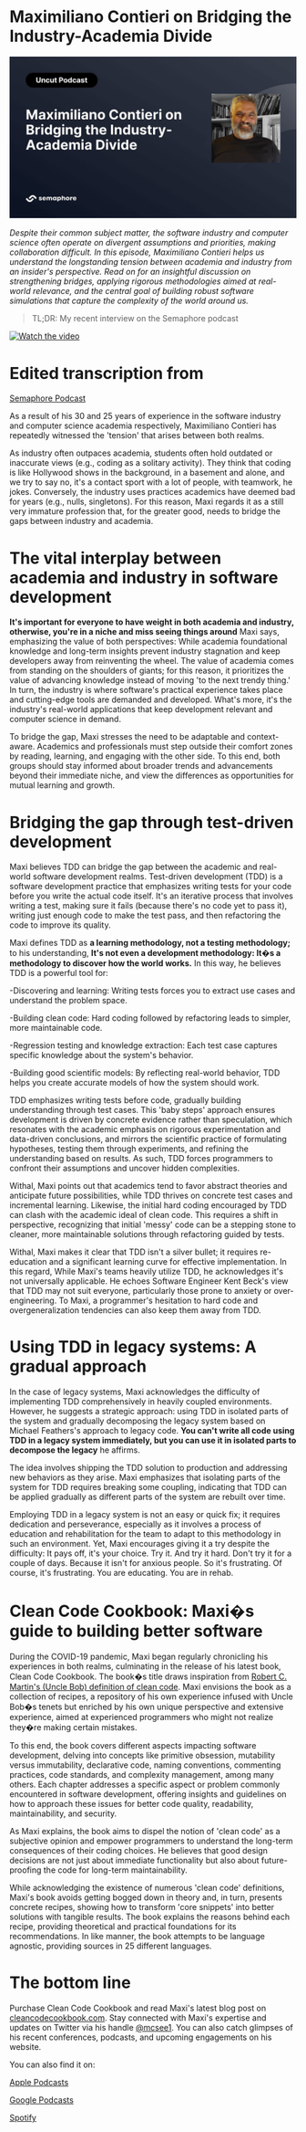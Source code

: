 # Maximiliano Contieri on Bridging the Industry-Academia Divide
            
![Maximiliano Contieri on Bridging the Industry-Academia Divide](Maximiliano%20Contieri%20on%20Bridging%20the%20Industry-Academia%20Divide.jpg)

*Despite their common subject matter, the software industry and computer science often operate on divergent assumptions and priorities, making collaboration difficult. In this episode, Maximiliano Contieri helps us understand the longstanding tension between academia and industry from an insider's perspective. Read on for an insightful discussion on strengthening bridges, applying rigorous methodologies aimed at real-world relevance, and the central goal of building robust software simulations that capture the complexity of the world around us.*

> TL;DR: My recent interview on the Semaphore podcast

[![Watch the video](https://img.youtube.com/vi/q0VtmkA6sVM/sddefault.jpg)](https://youtu.be/q0VtmkA6sVM) 

# Edited transcription from

[Semaphore Podcast](https://semaphoreci.com/blog/maximiliano-contieri)

As a result of his 30 and 25 years of experience in the software industry and computer science academia respectively, Maximiliano Contieri has repeatedly witnessed the 'tension' that arises between both realms.

As industry often outpaces academia, students often hold outdated or inaccurate views (e.g., coding as a solitary activity).  They think that coding is like Hollywood shows in the background, in a basement and alone, and we try to say no, it's a contact sport with a lot of people, with teamwork,  he jokes. Conversely, the industry uses practices academics have deemed bad for years (e.g., nulls, singletons). For this reason, Maxi regards it as a still very immature profession that, for the greater good, needs to bridge the gaps between industry and academia.

# The vital interplay between academia and industry in software development

**It's important for everyone to have weight in both academia and industry, otherwise, you're in a niche and miss seeing things around** Maxi says, emphasizing the value of both perspectives: While academia foundational knowledge and long-term insights prevent industry stagnation and keep developers away from reinventing the wheel. The value of academia comes from standing on the shoulders of giants; for this reason, it prioritizes the value of advancing knowledge instead of moving 'to the next trendy thing.' In turn, the industry is where software's practical experience takes place and cutting-edge tools are demanded and developed. What's more, it's the industry's real-world applications that keep development relevant and computer science in demand. 

To bridge the gap, Maxi stresses the need to be adaptable and context-aware. Academics and professionals must step outside their comfort zones by reading, learning, and engaging with the other side. To this end, both groups should stay informed about broader trends and advancements beyond their immediate niche, and view the differences as opportunities for mutual learning and growth.

# Bridging the gap through test-driven development

Maxi believes TDD can bridge the gap between the academic and real-world software development realms. Test-driven development (TDD) is a software development practice that emphasizes writing tests for your code before you write the actual code itself. It's an iterative process that involves writing a test, making sure it fails (because there's no code yet to pass it), writing just enough code to make the test pass, and then refactoring the code to improve its quality.

Maxi defines TDD as **a learning methodology, not a testing methodology;** to his understanding, **It's not even a development methodology: It�s a methodology to discover how the world works.** In this way, he believes TDD is a powerful tool for:

-Discovering and learning: Writing tests forces you to extract use cases and understand the problem space.

-Building clean code: Hard coding followed by refactoring leads to simpler, more maintainable code.

-Regression testing and knowledge extraction: Each test case captures specific knowledge about the system's behavior.

-Building good scientific models: By reflecting real-world behavior, TDD helps you create accurate models of how the system should work.

TDD emphasizes writing tests before code, gradually building understanding through test cases. This 'baby steps' approach ensures development is driven by concrete evidence rather than speculation, which resonates with the academic emphasis on rigorous experimentation and data-driven conclusions, and mirrors the scientific practice of formulating hypotheses, testing them through experiments, and refining the understanding based on results. As such, TDD forces programmers to confront their assumptions and uncover hidden complexities. 

Withal, Maxi points out that academics tend to favor abstract theories and anticipate future possibilities, while TDD thrives on concrete test cases and incremental learning. Likewise, the initial hard coding encouraged by TDD can clash with the academic ideal of clean code. This requires a shift in perspective, recognizing that initial 'messy' code can be a stepping stone to cleaner, more maintainable solutions through refactoring guided by tests.

Withal, Maxi makes it clear that TDD isn't a silver bullet; it requires re-education and a significant learning curve for effective implementation. In this regard, While Maxi's teams heavily utilize TDD, he acknowledges it's not universally applicable. He echoes Software Engineer Kent Beck's view that TDD may not suit everyone, particularly those prone to anxiety or over-engineering. To Maxi, a programmer's hesitation to hard code and overgeneralization tendencies can also keep them away from TDD.

# Using TDD in legacy systems: A gradual approach

In the case of legacy systems, Maxi acknowledges the difficulty of implementing TDD comprehensively in heavily coupled environments. However, he suggests a strategic approach: using TDD in isolated parts of the system and gradually decomposing the legacy system based on Michael Feathers's approach to legacy code. **You can't write all code using TDD in a legacy system immediately, but you can use it in isolated parts to decompose the legacy** he affirms.

The idea involves shipping the TDD solution to production and addressing new behaviors as they arise. Maxi emphasizes that isolating parts of the system for TDD requires breaking some coupling, indicating that TDD can be applied gradually as different parts of the system are rebuilt over time.

Employing TDD in a legacy system is not an easy or quick fix; it requires dedication and perseverance, especially as it involves a process of education and rehabilitation for the team to adapt to this methodology in such an environment. Yet, Maxi encourages giving it a try despite the difficulty: It pays off, it's your choice. Try it. And try it hard. Don't try it for a couple of days. Because it isn't for anxious people. So it's frustrating. Of course, it's frustrating. You are educating. You are in rehab.

# Clean Code Cookbook: Maxi�s guide to building better software

During the COVID-19 pandemic, Maxi began regularly chronicling his experiences in both realms, culminating in the release of his latest book, Clean Code Cookbook. The book�s title draws inspiration from [Robert C. Martin's (Uncle Bob) definition of clean code](https://gist.github.com/wojteklu/73c6914cc446146b8b533c0988cf8d29). Maxi envisions the book as a collection of recipes, a repository of his own experience infused with Uncle Bob�s tenets but enriched by his own unique perspective and extensive experience, aimed at experienced programmers who might not realize they�re making certain mistakes. 

To this end, the book covers different aspects impacting software development, delving into concepts like primitive obsession, mutability versus immutability, declarative code, naming conventions, commenting practices, code standards, and complexity management, among many others. Each chapter addresses a specific aspect or problem commonly encountered in software development, offering insights and guidelines on how to approach these issues for better code quality, readability, maintainability, and security.

As Maxi explains, the book aims to dispel the notion of 'clean code' as a subjective opinion and empower programmers to understand the long-term consequences of their coding choices. He believes that good design decisions are not just about immediate functionality but also about future-proofing the code for long-term maintainability. 

While acknowledging the existence of numerous 'clean code' definitions, Maxi's book avoids getting bogged down in theory and, in turn, presents concrete recipes, showing how to transform 'core snippets' into better solutions with tangible results. The book explains the reasons behind each recipe, providing theoretical and practical foundations for its recommendations. In like manner, the book attempts to be language agnostic, providing sources in 25 different languages. 

# The bottom line

Purchase Clean Code Cookbook and read Maxi's latest blog post on [cleancodecookbook.com](https://cleancodecookbook.com/). Stay connected with Maxi's expertise and updates on Twitter via his handle [@mcsee1](https://twitter.com/mcsee1). You can also catch glimpses of his recent conferences, podcasts, and upcoming engagements on his website. 

You can also find it on:

[Apple Podcasts](https://podcasts.apple.com/us/podcast/semaphore-uncut/id1463768812)

[Google Podcasts](https://podcasts.google.com/feed/aHR0cHM6Ly9mZWVkcy5idXp6c3Byb3V0LmNvbS8yNzYxMzMucnNz)

[Spotify](https://open.spotify.com/show/6Tqtzmt78HtlMeNROHAgzh)
